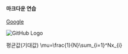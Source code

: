 #### 마크다운 연습

[Google](https://www.google.com)

![GitHub Logo](https://cdn-icons-png.flaticon.com/256/25/25231.png)

평균값(기대값)
\mu=\frac{1}{N}\sum_{i=1}^Nx_{i}